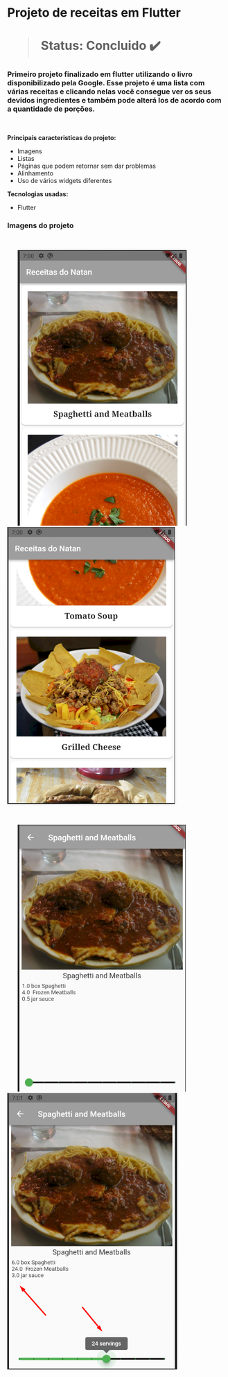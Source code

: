 <h1> Projeto de receitas em Flutter <h1> 

  > Status: Concluido ✔️
  
  ### Primeiro projeto finalizado em flutter utilizando o livro disponibilizado pela Google. Esse projeto é uma lista com várias receitas e clicando nelas você consegue ver os seus devidos ingredientes e também pode alterá los de acordo com a quantidade de porções.
  
  <br>
  
  <strong>Principais caracteristicas do projeto: </strong>
  
  + Imagens
  + Listas 
  + Páginas que podem retornar sem dar problemas
  + Alinhamento 
  + Uso de vários widgets diferentes
  
  <strong>Tecnologias usadas: </strong>
   + Flutter
  
  
   ### Imagens do projeto
  <br>
  
&nbsp;&nbsp;&nbsp;&nbsp;&nbsp;&nbsp;![](assets/inicio.png) ![](assets/meio.png) 
  
  <br>
  
&nbsp;&nbsp;&nbsp;&nbsp;&nbsp;&nbsp;![](assets/dentro.png)![](assets/dentro(final).png) 
